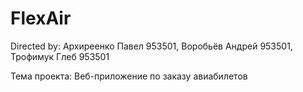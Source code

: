 # FlexAir

Directed by: Архиреенко Павел 953501, Воробьёв Андрей 953501, Трофимук Глеб 953501

Тема проекта: Веб-приложение по заказу авиабилетов